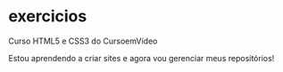 # exercicios
 Curso HTML5 e CSS3 do CursoemVídeo

Estou aprendendo a criar sites e agora vou gerenciar meus repositórios!